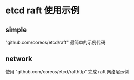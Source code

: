 
# etcd raft 使用示例

## simple

"github.com/coreos/etcd/raft" 最简单的示例代码

## network

使用 "github.com/coreos/etcd/rafthttp" 完成 raft 网络层示例
